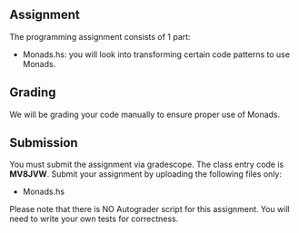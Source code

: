 ## Assignment

The programming assignment consists of 1 part:

- Monads.hs: you will look into transforming certain code patterns to use Monads.

## Grading

We will be grading your code manually to ensure proper use of Monads.

## Submission

You must submit the assignment via gradescope. The class entry code is
**MV8JVW**.  Submit your assignment by uploading the following files only:

- Monads.hs

Please note that there is NO Autograder script for this assignment. You will need to write
your own tests for correctness.


